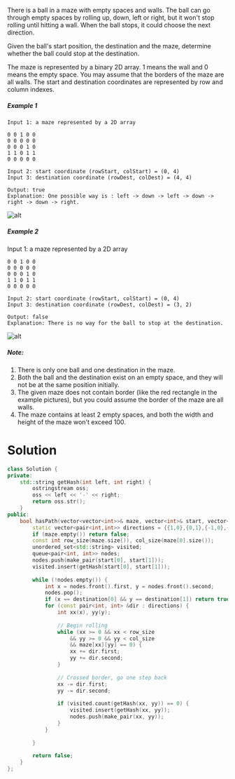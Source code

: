 There is a ball in a maze with empty spaces and walls. The ball can go through empty spaces by rolling up, down, left or right, but it won't stop rolling until hitting a wall. When the ball stops, it could choose the next direction.

Given the ball's start position, the destination and the maze, determine whether the ball could stop at the destination.

The maze is represented by a binary 2D array. 1 means the wall and 0 means the empty space. You may assume that the borders of the maze are all walls. The start and destination coordinates are represented by row and column indexes.

##### Example 1

```
Input 1: a maze represented by a 2D array

0 0 1 0 0
0 0 0 0 0
0 0 0 1 0
1 1 0 1 1
0 0 0 0 0

Input 2: start coordinate (rowStart, colStart) = (0, 4)
Input 3: destination coordinate (rowDest, colDest) = (4, 4)

Output: true
Explanation: One possible way is : left -> down -> left -> down -> right -> down -> right.

```

![alt](https://leetcode.com/static/images/problemset/maze_1_example_1.png)

##### Example 2

Input 1: a maze represented by a 2D array

```
0 0 1 0 0
0 0 0 0 0
0 0 0 1 0
1 1 0 1 1
0 0 0 0 0

Input 2: start coordinate (rowStart, colStart) = (0, 4)
Input 3: destination coordinate (rowDest, colDest) = (3, 2)

Output: false
Explanation: There is no way for the ball to stop at the destination.

```

![alt](https://leetcode.com/static/images/problemset/maze_1_example_2.png )

##### Note:

1. There is only one ball and one destination in the maze.
2. Both the ball and the destination exist on an empty space, and they will not be at the same position initially.
3. The given maze does not contain border (like the red rectangle in the example pictures), but you could assume the border of the maze are all walls.
4. The maze contains at least 2 empty spaces, and both the width and height of the maze won't exceed 100.

# Solution

```cpp
class Solution {
private:
    std::string getHash(int left, int right) {
        ostringstream oss;
        oss << left << '-' << right;
        return oss.str();
    }
public:
    bool hasPath(vector<vector<int>>& maze, vector<int>& start, vector<int>& destination) {
        static vector<pair<int,int>> directions = {{1,0},{0,1},{-1,0},{0,-1}};
        if (maze.empty()) return false;
        const int row_size(maze.size()), col_size(maze[0].size());
        unordered_set<std::string> visited;
        queue<pair<int, int>> nodes;
        nodes.push(make_pair(start[0], start[1]));
        visited.insert(getHash(start[0], start[1]));
        
        while (!nodes.empty()) {
            int x = nodes.front().first, y = nodes.front().second;
            nodes.pop();
            if (x == destination[0] && y == destination[1]) return true;
            for (const pair<int, int> &dir : directions) {
                int xx(x), yy(y);
                
                // Begin rolling
                while (xx >= 0 && xx < row_size 
                    && yy >= 0 && yy < col_size 
                    && maze[xx][yy] == 0) {
                    xx += dir.first;
                    yy += dir.second;
                }
                
                // Crossed border, go one step back
                xx -= dir.first;
                yy -= dir.second;
                    
                if (visited.count(getHash(xx, yy)) == 0) {
                    visited.insert(getHash(xx, yy));
                    nodes.push(make_pair(xx, yy));
                }    
            }
            
        }
        
        return false;
    }
};
```
